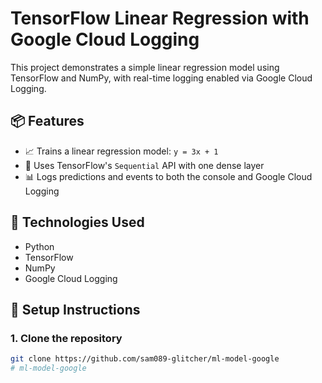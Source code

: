 # TensorFlow Linear Regression with Google Cloud Logging

This project demonstrates a simple linear regression model using TensorFlow and NumPy, with real-time logging enabled via Google Cloud Logging.

## 📦 Features

- 📈 Trains a linear regression model: `y = 3x + 1`
- 🧠 Uses TensorFlow's `Sequential` API with one dense layer
- 📊 Logs predictions and events to both the console and Google Cloud Logging

## 🧪 Technologies Used

- Python
- TensorFlow
- NumPy
- Google Cloud Logging

## 🧰 Setup Instructions

### 1. Clone the repository
```bash
git clone https://github.com/sam089-glitcher/ml-model-google
# ml-model-google
